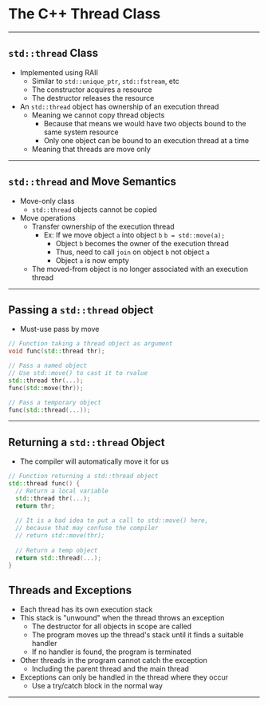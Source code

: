 # The C++ Thread Class

---

## `std::thread` Class

- Implemented using RAII
    - Similar to `std::unique_ptr`, `std::fstream`, etc
    - The constructor acquires a resource
    - The destructor releases the resource
- An `std::thread` object has ownership of an execution thread
    - Meaning we cannot copy thread objects
        - Because that means we would have two objects bound to the same system resource
        - Only one object can be bound to an execution thread at a time
    - Meaning that threads are move only

---

## `std::thread` and Move Semantics

- Move-only class
    - `std::thread` objects cannot be copied
- Move operations
    - Transfer ownership of the execution thread
        - Ex: If we move object `a` into object `b`
          `b = std::move(a);`
            - Object `b` becomes the owner of the execution thread
            - Thus, need to call `join` on object `b` not object `a`
            - Object `a` is now empty
    - The moved-from object is no longer associated with an execution thread

---

## Passing a `std::thread` object

- Must-use pass by move
```c++
// Function taking a thread object as argument
void func(std::thread thr);

// Pass a named object
// Use std::move() to cast it to rvalue
std::thread thr(...);
func(std::move(thr));

// Pass a temporary object
func(std::thread(...));
```
---

## Returning a `std::thread` Object

- The compiler will automatically move it for us
```c++
// Function returning a std::thread object
std::thread func() {
  // Return a local variable
  std::thread thr(...);
  return thr;
  
  // It is a bad idea to put a call to std::move() here,
  // because that may confuse the compiler
  // return std::move(thr);
  
  // Return a temp object
  return std::thread(...);
}

```

## Threads and Exceptions

- Each thread has its own execution stack
- This stack is "unwound" when the thread throws an exception
  - The destructor for all objects in scope are called
  - The program moves up the thread's stack until it finds a suitable handler
  - If no handler is found, the program is terminated
- Other threads in the program cannot catch the exception
  - Including the parent thread and the main thread
- Exceptions can only be handled in the thread where they occur
  - Use a try/catch block in the normal way

---
